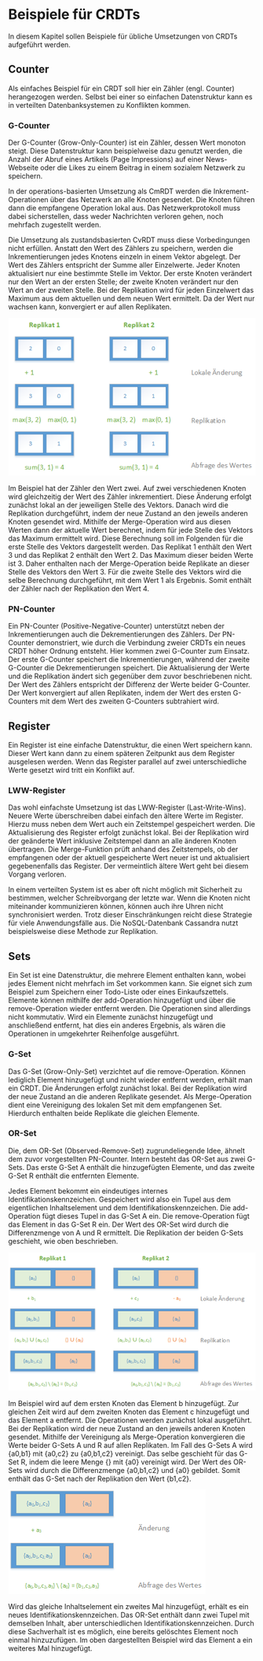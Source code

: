 # Beispiele für CRDTs

In diesem Kapitel sollen  Beispiele für übliche Umsetzungen von CRDTs aufgeführt werden.

## Counter

Als einfaches Beispiel für ein CRDT soll hier ein Zähler (engl. Counter) herangezogen werden. Selbst bei einer so einfachen Datenstruktur kann es in verteilten Datenbanksystemen zu Konflikten kommen.

### G-Counter

Der G-Counter (Grow-Only-Counter) ist ein Zähler, dessen Wert monoton steigt. Diese Datenstruktur kann beispielweise dazu genutzt werden, die Anzahl der Abruf eines Artikels (Page Impressions) auf einer News-Webseite oder die Likes zu einem Beitrag in einem sozialem Netzwerk zu speichern.

In der operations-basierten Umsetzung als CmRDT werden die Inkrement-Operationen über das Netzwerk an alle Knoten gesendet. Die Knoten führen dann die empfangene Operation lokal aus. Das Netzwerkprotokoll muss dabei sicherstellen, dass weder Nachrichten verloren gehen, noch mehrfach zugestellt werden.

Die Umsetzung als zustandsbasierten CvRDT muss diese Vorbedingungen nicht erfüllen. Anstatt den Wert des Zählers zu speichern, werden die Inkrementierungen jedes Knotens einzeln in einem Vektor abgelegt. Der Wert des Zählers entspricht der Summe aller Einzelwerte. Jeder Knoten aktualisiert nur eine bestimmte Stelle im Vektor. Der erste Knoten verändert nur den Wert an der ersten Stelle; der zweite Knoten verändert nur den Wert an der zweiten Stelle. Bei der Replikation wird für jeden Einzelwert das Maximum aus dem aktuellen und dem neuen Wert ermittelt. Da der Wert nur wachsen kann, konvergiert er auf allen Replikaten.

![Counter CRDT](img/counter.png)

Im Beispiel hat der Zähler den Wert zwei. Auf zwei verschiedenen Knoten wird gleichzeitig der Wert des Zähler inkrementiert. Diese Änderung erfolgt zunächst lokal an der jeweiligen Stelle des Vektors. Danach wird die Replikation durchgeführt, indem der neue Zustand an den jeweils anderen Knoten gesendet wird. Mithilfe der Merge-Operation wird aus diesen Werten dann der aktuelle Wert berechnet, indem für jede Stelle des Vektors das Maximum ermittelt wird. Diese Berechnung soll im Folgenden für die erste Stelle des Vektors dargestellt werden. Das Replikat 1 enthält den Wert 3 und das Replikat 2 enthält den Wert 2. Das Maximum dieser beiden Werte ist 3. Daher enthalten nach der Merge-Operation beide Replikate an dieser Stelle des Vektors den Wert 3. Für die zweite Stelle des Vektors wird die selbe Berechnung durchgeführt, mit dem Wert 1 als Ergebnis. Somit enthält der Zähler nach der Replikation den Wert 4.

### PN-Counter

Ein PN-Counter (Positive-Negative-Counter) unterstützt neben der Inkrementierungen auch die Dekrementierungen des Zählers. Der PN-Counter demonstriert, wie durch die Verbindung zweier CRDTs ein neues CRDT höher Ordnung entsteht. Hier kommen zwei G-Counter zum Einsatz. Der erste G-Counter speichert die Inkrementierungen, während der zweite G-Counter die Dekrementierungen speichert. Die Aktualisierung der Werte und die Replikation ändert sich gegenüber dem zuvor beschriebenen nicht. Der Wert des Zählers entspricht der Differenz der Werte beider G-Counter. Der Wert konvergiert auf allen Replikaten, indem der Wert des ersten G-Counters mit dem Wert des zweiten G-Counters subtrahiert wird.

## Register

Ein Register ist eine einfache Datenstruktur, die einen Wert speichern kann. Dieser Wert kann dann zu einem späteren Zeitpunkt aus dem Register ausgelesen werden. Wenn das Register parallel auf zwei unterschiedliche Werte gesetzt wird tritt ein Konflikt auf.

### LWW-Register

Das wohl einfachste Umsetzung ist das LWW-Register (Last-Write-Wins). Neuere Werte überschreiben dabei einfach den ältere Werte im Register. Hierzu muss neben dem Wert auch ein Zeitstempel gespeichert werden. Die Aktualisierung des Register erfolgt zunächst lokal. Bei der Replikation wird der geänderte Wert inklusive Zeitstempel dann an alle änderen Knoten übertragen. Die Merge-Funktion prüft anhand des Zeitstempels, ob der empfangenen oder der aktuell gespeicherte Wert neuer ist und aktualisiert gegebenenfalls das Register. Der vermeintlich ältere Wert geht bei diesem Vorgang verloren.

In einem verteilten System ist es aber oft nicht möglich mit Sicherheit zu bestimmen, welcher Schreibvorgang der letzte war. Wenn die Knoten nicht miteinander kommunizieren können, können auch ihre Uhren nicht synchronisiert werden. Trotz dieser Einschränkungen reicht diese Strategie für viele Anwendungsfälle aus. Die NoSQL-Datenbank Cassandra nutzt beispielsweise diese Methode zur Replikation.

## Sets

Ein Set ist eine Datenstruktur, die mehrere Element enthalten kann, wobei jedes Element nicht mehrfach im Set vorkommen kann. Sie eignet sich zum Beispiel zum Speichern einer Todo-Liste oder eines Einkaufszettels. Elemente können mithilfe der add-Operation hinzugefügt und über die remove-Operation wieder entfernt werden. Die Operationen sind allerdings nicht kommutativ. Wird ein Elemente zunächst hinzugefügt und anschließend entfernt, hat dies ein anderes Ergebnis, als wären die Operationen in umgekehrter Reihenfolge ausgeführt.

### G-Set

Das G-Set (Grow-Only-Set) verzichtet auf die remove-Operation. Können lediglich Element hinzugefügt und nicht wieder entfernt werden, erhält man ein CRDT. Die Änderungen erfolgt zunächst lokal. Bei der Replikation wird der neue Zustand an die anderen Replikate gesendet. Als Merge-Operation dient eine Vereinigung des lokalen Set mit dem empfangenen Set. Hierdurch enthalten beide Replikate die gleichen Elemente.

### OR-Set

Die, dem OR-Set (Observed-Remove-Set) zugrundeliegende Idee, ähnelt dem zuvor vorgestellten PN-Counter. Intern besteht das OR-Set aus zwei G-Sets. Das erste G-Set A enthält die hinzugefügten Elemente, und das zweite G-Set R enthält die entfernten Elemente.

Jedes Element bekommt ein eindeutiges internes Identifikationskennzeichen. Gespeichert wird also ein Tupel aus dem eigentlichen Inhaltselement und dem Identifikationskennzeichen. Die add-Operation fügt dieses Tupel in das G-Set A ein. Die remove-Operation fügt das Element in das G-Set R ein. Der Wert des OR-Set wird durch die Differenzmenge von A und R ermittelt. Die Replikation der beiden G-Sets geschieht, wie oben beschrieben.

![Set CRDT](img/sets.png)

Im Beispiel wird auf dem ersten Knoten das Element b hinzugefügt. Zur gleichen Zeit wird auf dem zweiten Knoten das Element c hinzugefügt und das Element a entfernt. Die Operationen werden zunächst lokal ausgeführt. Bei der Replikation wird der neue Zustand an den jeweils anderen Knoten gesendet. Mithilfe der Vereinigung als Merge-Operation konvergieren die Werte beider G-Sets A und R auf allen Replikaten. Im Fall des G-Sets A wird {a0,b1} mit {a0,c2} zu {a0,b1,c2} vereinigt. Das selbe geschieht für das G-Set R, indem die leere Menge {} mit {a0} vereinigt wird. Der Wert des OR-Sets wird durch die Differenzmenge {a0,b1,c2} und {a0} gebildet. Somit enthält das G-Set nach der Replikation den Wert {b1,c2}.

![Sets with ID CRDT](img/sets-with-id.png)

Wird das gleiche Inhaltselement ein zweites Mal hinzugefügt, erhält es ein neues Identifikationskennzeichen. Das OR-Set enthält dann zwei Tupel mit demselben Inhalt, aber unterschiedlichen Identifikationskennzeichen. Durch diese Sachverhalt ist es möglich, eine bereits gelöschtes Element noch einmal hinzuzufügen. Im oben dargestellten Beispiel wird das Element a ein weiteres Mal hinzugefügt.
